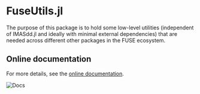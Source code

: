 # FuseUtils.jl

The purpose of this package is to hold some low-level utilities (independent of IMASdd.jl and ideally with minimal external dependencies) that are needed across different other packages in the FUSE ecosystem.

## Online documentation
For more details, see the [online documentation](https://projecttorreypines.github.io/FuseUtils.jl/dev).

![Docs](https://github.com/ProjectTorreyPines/FuseUtils.jl/actions/workflows/make_docs.yml/badge.svg)
